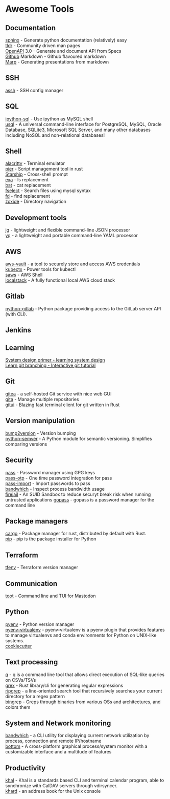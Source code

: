 # Awesome Tools


## Documentation

[sphinx](https://github.com/sphinx-doc/sphinx) - Generate python documentation (relatively) easy  
[tldr](https://github.com/tldr-pages/tldr) - Community driven man pages  
[OpenAPI](https://github.com/OAI/OpenAPI-Specification) 3.0 - Generate and document API from Specs  
[Github](https://guides.github.com/features/mastering-markdown/) Markdown - Github flavoured markdown  
[Marp](https://github.com/marp-team/marp) - Generating presentations from markdown  

## SSH

[assh](https://github.com/moul/assh) - SSH config manager  

## SQL

[ipython-sql](https://github.com/catherinedevlin/ipython-sql) - Use ipython as MySQL shell  
[usql](https://github.com/xo/usql) - A universal command-line interface for PostgreSQL, MySQL, Oracle Database, SQLite3, Microsoft SQL Server, and many other databases including NoSQL and non-relational databases!  

## Shell

[alacritty](https://github.com/alacritty/alacritty) - Terminal emulator  
[pier](https://github.com/pier-cli/pier) - Script management tool in rust  
[Starship](https://github.com/starship/starship) - Cross-shell prompt  
[exa](https://github.com/ogham/exa) - ls replacement  
[bat](https://github.com/sharkdp/bat) - cat replacement  
[fselect](https://github.com/jhspetersson/fselect) - Search files using mysql syntax  
[fd](https://github.com/sharkdp/fd) - find replacement  
[zoxide](https://github.com/ajeetdsouza/zoxide) - Directory navigation  

## Development tools
[jq](https://github.com/stedolan/jq) - lightweight and flexible command-line JSON processor  
[yq](https://github.com/mikefarah/yq) - a lightweight and portable command-line YAML processor  

## AWS
[aws-vault](https://github.com/99designs/aws-vault) - a tool to securely store and access AWS credentials  
[kubectx](https://github.com/ahmetb/kubectx) - Power tools for kubectl  
[saws](https://github.com/donnemartin/saws) - AWS Shell  
[localstack](https://github.com/localstack/localstack) - A fully functional local AWS cloud stack  

## Gitlab
[python-gitlab](https://github.com/python-gitlab/python-gitlab) - Python package providing access to the GitLab server API (with CLI).  

## Jenkins

## Learning
[System design primer - learning system design](https://github.com/donnemartin/system-design-primer)  
[Learn git branching - Interactive git tutorial](https://learngitbranching.js.org/)  

## Git
[gitea](https://github.com/go-gitea/gitea) - a self-hosted Git service with nice web GUI  
[gita](https://github.com/nosarthur/gita) - Manage multiple repositories  
[gitui](https://github.com/extrawurst/gitui) - Blazing fast terminal client for git written in Rust  

## Version manipulation
[bump2version](https://github.com/c4urself/bump2version) - Version bumping  
[python-semver](https://github.com/python-semver/python-semver) - A Python module for semantic versioning. Simplifies comparing versions  

## Security
[pass](https://github.com/zx2c4/password-store) - Password manager using GPG keys  
[pass-otp](https://github.com/tadfisher/pass-otp) - One time password integration for pass  
[pass-import](https://github.com/roddhjav/pass-import) - Import passwords to pass  
[bandwhich](https://github.com/imsnif/bandwhich) - Inspect process bandwidth usage   
[firejail](https://github.com/netblue30/firejail) - An SUID Sandbox to reduce securyt break risk when running untrusted applications
[gopass](https://github.com/gopasspw/gopass) - gopass is a password manager for the command line

## Package managers
[cargo](https://github.com/rust-lang/cargo) - Package manager for rust, distributed by default with Rust.  
[pip](https://github.com/pypa/pip) - pip is the package installer for Python  

## Terraform
[tfenv](https://github.com/tfutils/tfenv) - Terraform version manager  

## Communication
[toot](https://github.com/ihabunek/toot) - Command line and TUI for Mastodon  

## Python
[pyenv](https://github.com/pyenv/pyenv) - Python version manager  
[pyenv-virtualenv](https://github.com/pyenv/pyenv-virtualenv) - pyenv-virtualenv is a pyenv plugin that provides features to manage virtualenvs and conda environments for Python on UNIX-like systems.  
[cookiecutter]()  

## Text processing
[q](https://github.com/harelba/q) - q is a command line tool that allows direct execution of SQL-like queries on CSVs/TSVs  
[grex](https://github.com/pemistahl/grex) - Rust library/cli for generating regular expressions  
[ripgrep](https://github.com/BurntSushi/ripgrep) - a line-oriented search tool that recursively searches your current directory for a regex pattern  
[bingrep](https://github.com/m4b/bingrep) - Greps through binaries from various OSs and architectures, and colors them  

## System and Network monitoring
[bandwhich](https://github.com/imsnif/bandwhich) - a CLI utility for displaying current network utilization by process, connection and remote IP/hostname  
[bottom](https://github.com/ClementTsang/bottom) - A cross-platform graphical process/system monitor with a customizable interface and a multitude of features  

## Productivity
[khal](https://github.com/pimutils/khal) - Khal is a standards based CLI and terminal calendar program, able to synchronize with CalDAV servers through vdirsyncer.  
[khard](https://github.com/scheibler/khard) - an address book for the Unix console  
